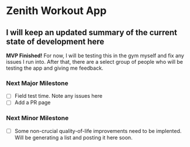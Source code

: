 # Zenith Workout App
## I will keep an updated summary of the current state of development here

**MVP Finished!**
For now, I will be testing this in the gym myself and fix any issues I run into. After that, there are a select group of people who will be testing the app and giving me feedback.

### Next Major Milestone
- [ ] Field test time. Note any issues here
- [ ] Add a PR page

### Next Minor Milestone
- [ ] Some non-crucial quality-of-life improvements need to be implented. Will be generating a list and posting it here soon.




